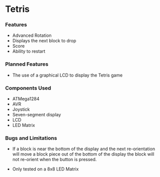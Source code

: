 # Tetris

### Features
- Advanced Rotation
- Displays the next block to drop
- Score
- Ability to restart

### Planned Features
- The use of a graphical LCD to display the Tetris game

### Components Used
- ATMega1284
- AVR
- Joystick
- Seven-segment display
- LCD
- LED Matrix

### Bugs and Limitations
- If a block is near the bottom of the display and the next re-orientation will move a block
 piece out of the bottom of the display the block will not re-orient when the button is pressed.

- Only tested on a 8x8 LED Matrix
